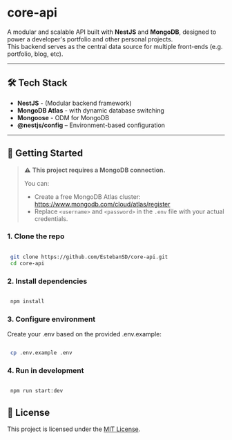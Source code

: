 # core-api

A modular and scalable API built with **NestJS** and **MongoDB**, designed to power a developer's portfolio and other personal projects.  
This backend serves as the central data source for multiple front-ends (e.g. portfolio, blog, etc).

---

## 🛠️ Tech Stack

- **NestJS** - (Modular backend framework)
- **MongoDB Atlas** - with dynamic database switching
- **Mongoose** - ODM for MongoDB
- **@nestjs/config** – Environment-based configuration

---

## 🚀 Getting Started

> ⚠️ **This project requires a MongoDB connection.**
>
> You can:
>
> - Create a free MongoDB Atlas cluster: https://www.mongodb.com/cloud/atlas/register
> - Replace `<username>` and `<password>` in the `.env` file with your actual credentials.

### 1. Clone the repo

```bash

 git clone https://github.com/EstebanSD/core-api.git
 cd core-api

```

### 2. Install dependencies

```bash

 npm install

```

### 3. Configure environment

Create your .env based on the provided .env.example:

```bash

 cp .env.example .env

```

### 4. Run in development

```bash

 npm run start:dev

```

## 📄 License

This project is licensed under the [MIT License](LICENSE).
